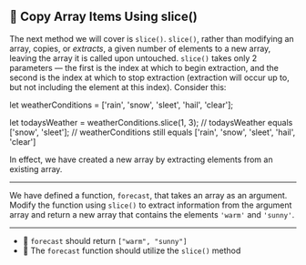 🚀 Copy Array Items Using slice()
---------------------------------

The next method we will cover is `slice()`. `slice()`, rather than modifying an array, copies, or _extracts_, a given number of elements to a new array, leaving the array it is called upon untouched. `slice()` takes only 2 parameters — the first is the index at which to begin extraction, and the second is the index at which to stop extraction (extraction will occur up to, but not including the element at this index). Consider this:

let weatherConditions = \['rain', 'snow', 'sleet', 'hail', 'clear'\];

let todaysWeather = weatherConditions.slice(1, 3);
// todaysWeather equals \['snow', 'sleet'\];
// weatherConditions still equals \['rain', 'snow', 'sleet', 'hail', 'clear'\]

In effect, we have created a new array by extracting elements from an existing array.

* * *

We have defined a function, `forecast`, that takes an array as an argument. Modify the function using `slice()` to extract information from the argument array and return a new array that contains the elements `'warm'` and `'sunny'`.

* * *

*   🧪 `forecast` should return `["warm", "sunny"]`
*   🧪 The `forecast` function should utilize the `slice()` method